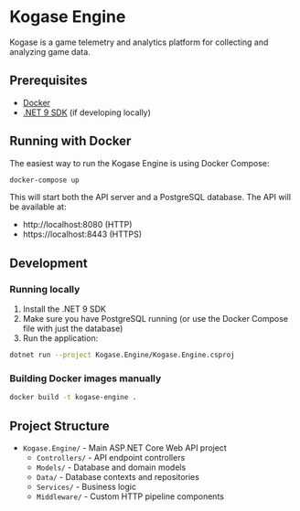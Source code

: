 # Kogase Engine

Kogase is a game telemetry and analytics platform for collecting and analyzing game data.

## Prerequisites

- [Docker](https://www.docker.com/products/docker-desktop/)
- [.NET 9 SDK](https://dotnet.microsoft.com/download/dotnet/9.0) (if developing locally)

## Running with Docker

The easiest way to run the Kogase Engine is using Docker Compose:

```bash
docker-compose up
```

This will start both the API server and a PostgreSQL database. The API will be available at:

- http://localhost:8080 (HTTP)
- https://localhost:8443 (HTTPS)

## Development

### Running locally

1. Install the .NET 9 SDK
2. Make sure you have PostgreSQL running (or use the Docker Compose file with just the database)
3. Run the application:

```bash
dotnet run --project Kogase.Engine/Kogase.Engine.csproj
```

### Building Docker images manually

```bash
docker build -t kogase-engine .
```

## Project Structure

- `Kogase.Engine/` - Main ASP.NET Core Web API project
  - `Controllers/` - API endpoint controllers
  - `Models/` - Database and domain models
  - `Data/` - Database contexts and repositories
  - `Services/` - Business logic
  - `Middleware/` - Custom HTTP pipeline components 